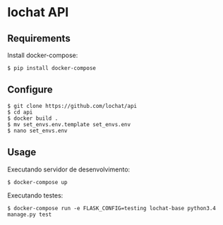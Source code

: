 # lochat API

Requirements
-------

Install docker-compose:
		
	$ pip install docker-compose

Configure
---------

	$ git clone https://github.com/lochat/api
	$ cd api
    $ docker build .
    $ mv set_envs.env.template set_envs.env
    $ nano set_envs.env

Usage
-------

Executando servidor de desenvolvimento:
		
	$ docker-compose up
		
Executando testes:
	
	$ docker-compose run -e FLASK_CONFIG=testing lochat-base python3.4 manage.py test

